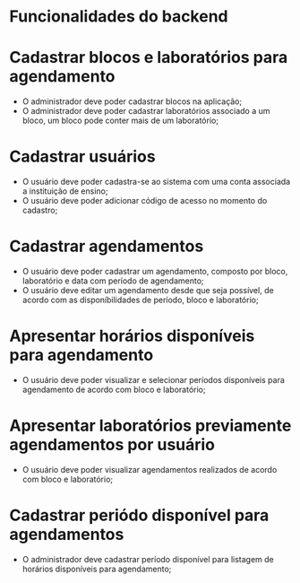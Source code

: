 # Funcionalidades do backend

# Cadastrar blocos e laboratórios para agendamento
 - O administrador deve poder cadastrar blocos na aplicação;
 - O administrador deve poder cadastrar laboratórios associado a um bloco, um bloco pode conter mais de um laboratório;

# Cadastrar usuários
 - O usuário deve poder cadastra-se ao sistema com uma conta associada a instituição de ensino;
 - O usuário deve poder adicionar código de acesso no momento do cadastro;

# Cadastrar agendamentos
 - O usuário deve poder cadastrar um agendamento, composto por bloco, laboratório e data com período de agendamento;
 - O usuário deve editar um agendamento desde que seja possível, de acordo com as disponíbilidades de período, bloco e laboratório;

# Apresentar horários disponíveis para agendamento
 - O usuário deve poder visualizar e selecionar períodos disponíveis para agendamento de acordo com bloco e laboratório;

# Apresentar laboratórios previamente agendamentos por usuário
 - O usuário deve poder visualizar agendamentos realizados de acordo com bloco e laboratório;

# Cadastrar periódo disponível para agendamentos 
- O administrador deve cadastrar período disponível para listagem de horários disponíveis para agendamento;
